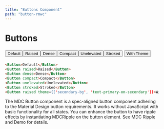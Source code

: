```yaml
---
title: "Buttons Component"
path: "button-rmwc"
---
```


# Buttons

<div><button class="mdc-ripple-surface mdc-button mdc-ripple-upgraded">Default</button><button class="mdc-ripple-surface mdc-button mdc-button--raised mdc-ripple-upgraded">Raised</button><button class="mdc-ripple-surface mdc-button mdc-button--dense mdc-ripple-upgraded">Dense</button><button class="mdc-ripple-surface mdc-button mdc-button--compact mdc-ripple-upgraded">Compact</button><button class="mdc-ripple-surface mdc-button mdc-button--unelevated mdc-ripple-upgraded">Unelevated</button><button class="mdc-ripple-surface mdc-button mdc-button--stroked mdc-ripple-upgraded">Stroked</button><button class="mdc-ripple-surface mdc-theme--secondary-bg mdc-theme--text-primary-on-secondary mdc-button mdc-button--raised mdc-ripple-upgraded" style="margin: 5px">With Theme</button></div>

```html
<Button>Default</Button>
<Button raised>Raised</Button>
<Button dense>Dense</Button>
<Button compact>Compact</Button>
<Button unelevated>Unelevated</Button>
<Button stroked>Stroked</Button>
<Button raised theme={['secondary-bg', 'text-primary-on-secondary']}>With Theme</Button>
```

The MDC Button component is a spec-aligned button component adhering to the Material Design button requirements. It works without JavaScript with basic functionality for all states. You can enhance the button to have ripple effects by instantiating MDCRipple on the button element. See MDC Ripple and Demo for details.

